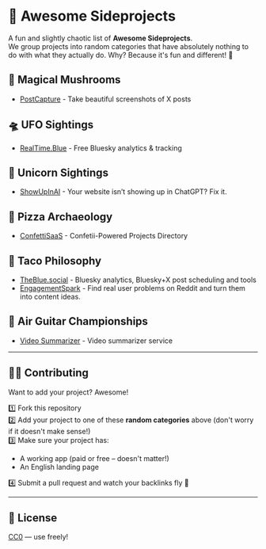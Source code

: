 # 🚀 Awesome Sideprojects

A fun and slightly chaotic list of **Awesome Sideprojects**.  
We group projects into random categories that have absolutely nothing to do with what they actually do. Why? Because it's fun and different! 🎉

## 🎩 Magical Mushrooms

- [PostCapture](https://postcapture.com) - Take beautiful screenshots of X posts

## 🛸 UFO Sightings

- [RealTime.Blue](https://realtime.blue) - Free Bluesky analytics & tracking

## 🦄 Unicorn Sightings

- [ShowUpInAI](https://showupinai.com) - Your website isn’t showing up in ChatGPT? Fix it.

## 🍕 Pizza Archaeology

- [ConfettiSaaS](https://confettisaas.com) - Confetii-Powered Projects Directory

## 🌮 Taco Philosophy

- [TheBlue.social](https://theblue.social) - Bluesky analytics, Bluesky+X post scheduling and tools
- [EngagementSpark](https://engagementspark.xyz/) - Find real user problems on Reddit and turn them into content ideas.

## 🎸 Air Guitar Championships

- [Video Summarizer](https://summarizevideo.ai) - Video summarizer service

---

## 🧙‍♂️ Contributing

Want to add your project? Awesome!

1️⃣ Fork this repository  
2️⃣ Add your project to one of these **random categories** above (don't worry if it doesn't make sense!)  
3️⃣ Make sure your project has:  
- A working app (paid or free – doesn't matter!)  
- An English landing page

4️⃣ Submit a pull request and watch your backlinks fly 🚀

---

## 📜 License

[CC0](https://creativecommons.org/publicdomain/zero/1.0/) — use freely!
